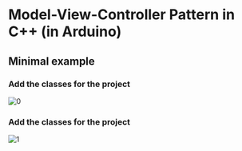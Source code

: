
<h1>Model-View-Controller Pattern in C++ (in Arduino)</h1>

<h2>Minimal example</h2>

<h3>Add the classes for the project</h3>

![0](https://github.com/user-attachments/assets/bcc182fb-a867-4777-b9a9-285ccc5c6e0a)

<h3>Add the classes for the project</h3>

![1](https://github.com/user-attachments/assets/49008c6f-c550-469b-86d1-683cf4c42fe4)
